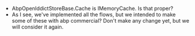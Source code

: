 * AbpOpenIddictStoreBase.Cache is IMemoryCache. Is that proper?
* As I see, we've implemented all the flows, but we intended to make some of these with abp commercial? Don't make any change yet, but we will consider it again.

